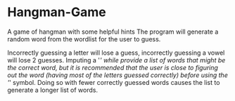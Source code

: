 # Hangman-Game
A game of hangman with some helpful hints
The program will generate a random word from the wordlist for the user to guess. 

Incorrectly guessing a letter will lose a guess, incorrectly guessing a vowel will lose 2 guesses. Imputing a '*' while provide a list of words that might be the correct word, but it is recommended that the user is close to figuring out the word (having most of the letters guessed correctly) before using the '*' symbol. Doing so with fewer correctly guessed words causes the list to generate a longer list of words.
